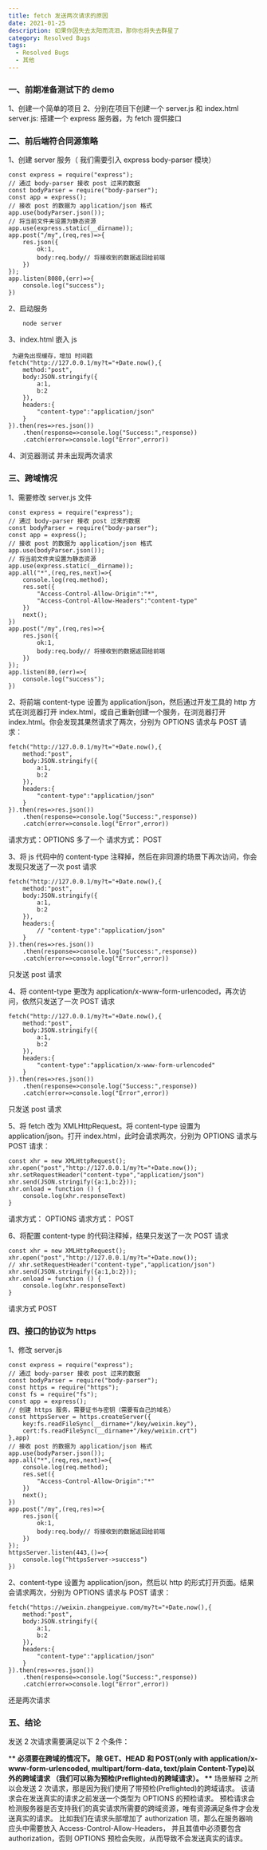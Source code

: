 ```yaml
---
title: fetch 发送两次请求的原因
date: 2021-01-25
description: 如果你因失去太阳而流泪，那你也将失去群星了
category: Resolved Bugs
tags:
  - Resolved Bugs
  - 其他
---
```


### 一、前期准备测试下的 demo

1、创建一个简单的项目
2、分别在项目下创建一个 server.js 和 index.html
server.js: 搭建一个 express 服务器，为 fetch 提供接口

### 二、前后端符合同源策略

1、创建 server 服务（ 我们需要引入 express body-parser 模块）

```
const express = require("express");
// 通过 body-parser 接收 post 过来的数据
const bodyParser = require("body-parser");
const app = express();
// 接收 post 的数据为 application/json 格式
app.use(bodyParser.json());
// 将当前文件夹设置为静态资源
app.use(express.static(__dirname));
app.post("/my",(req,res)=>{
    res.json({
        ok:1,
        body:req.body// 将接收到的数据返回给前端
    })
});
app.listen(8080,(err)=>{
    console.log("success");
})

```

2、启动服务

```
    node server
```

3、index.html 嵌入 js

```
 为避免出现缓存，增加 时间戳
fetch("http://127.0.0.1/my?t="+Date.now(),{
    method:"post",
    body:JSON.stringify({
        a:1,
        b:2
    }),
    headers:{
        "content-type":"application/json"
    }
}).then(res=>res.json())
    .then(response=>console.log("Success:",response))
    .catch(error=>console.log("Error",error))
```

4、浏览器测试
并未出现两次请求

### 三、跨域情况

1、需要修改 server.js 文件

```
const express = require("express");
// 通过 body-parser 接收 post 过来的数据
const bodyParser = require("body-parser");
const app = express();
// 接收 post 的数据为 application/json 格式
app.use(bodyParser.json());
// 将当前文件夹设置为静态资源
app.use(express.static(__dirname));
app.all("*",(req,res,next)=>{
    console.log(req.method);
    res.set({
        "Access-Control-Allow-Origin":"*",
        "Access-Control-Allow-Headers":"content-type"
    })
    next();
})
app.post("/my",(req,res)=>{
    res.json({
        ok:1,
        body:req.body// 将接收到的数据返回给前端
    })
});
app.listen(80,(err)=>{
    console.log("success");
})
```

2、将前端 content-type 设置为 application/json，然后通过开发工具的 http 方式在浏览器打开 index.html，或自己重新创建一个服务，在浏览器打开 index.html。你会发现其果然请求了两次，分别为 OPTIONS 请求与 POST 请求：

```
fetch("http://127.0.0.1/my?t="+Date.now(),{
    method:"post",
    body:JSON.stringify({
        a:1,
        b:2
    }),
    headers:{
        "content-type":"application/json"
    }
}).then(res=>res.json())
    .then(response=>console.log("Success:",response))
    .catch(error=>console.log("Error",error))
```

请求方式：OPTIONS 多了一个
请求方式： POST

3、将 js 代码中的 content-type 注释掉，然后在非同源的场景下再次访问，你会发现只发送了一次 post 请求

```
fetch("http://127.0.0.1/my?t="+Date.now(),{
    method:"post",
    body:JSON.stringify({
        a:1,
        b:2
    }),
    headers:{
        // "content-type":"application/json"
    }
}).then(res=>res.json())
    .then(response=>console.log("Success:",response))
    .catch(error=>console.log("Error",error))
```

只发送 post 请求

4、将 content-type 更改为 application/x-www-form-urlencoded，再次访问，依然只发送了一次 POST 请求

```
fetch("http://127.0.0.1/my?t="+Date.now(),{
    method:"post",
    body:JSON.stringify({
        a:1,
        b:2
    }),
    headers:{
        "content-type":"application/x-www-form-urlencoded"
    }
}).then(res=>res.json())
    .then(response=>console.log("Success:",response))
    .catch(error=>console.log("Error",error))
```

只发送 post 请求

5、将 fetch 改为 XMLHttpRequest。将 content-type 设置为 application/json。打开 index.html，此时会请求两次，分别为 OPTIONS 请求与 POST 请求：

```
const xhr = new XMLHttpRequest();
xhr.open("post","http://127.0.0.1/my?t="+Date.now());
xhr.setRequestHeader("content-type","application/json")
xhr.send(JSON.stringify({a:1,b:2}));
xhr.onload = function () {
    console.log(xhr.responseText)
}
```

请求方式： OPTIONS
请求方式： POST

6、将配置 content-type 的代码注释掉，结果只发送了一次 POST 请求

```
const xhr = new XMLHttpRequest();
xhr.open("post","http://127.0.0.1/my?t="+Date.now());
// xhr.setRequestHeader("content-type","application/json")
xhr.send(JSON.stringify({a:1,b:2}));
xhr.onload = function () {
    console.log(xhr.responseText)
}
```

请求方式 POST

### 四、接口的协议为 https

1、修改 server.js

```
const express = require("express");
// 通过 body-parser 接收 post 过来的数据
const bodyParser = require("body-parser");
const https = require("https");
const fs = require("fs");
const app = express();
// 创建 https 服务，需要证书与密钥（需要有自己的域名）
const httpsServer = https.createServer({
    key:fs.readFileSync(__dirname+"/key/weixin.key"),
    cert:fs.readFileSync(__dirname+"/key/weixin.crt")
},app)
// 接收 post 的数据为 application/json 格式
app.use(bodyParser.json());
app.all("*",(req,res,next)=>{
    console.log(req.method);
    res.set({
        "Access-Control-Allow-Origin":"*"
    })
    next();
})
app.post("/my",(req,res)=>{
    res.json({
        ok:1,
        body:req.body// 将接收到的数据返回给前端
    })
});
httpsServer.listen(443,()=>{
    console.log("httpsServer->success")
})
```

2、content-type 设置为 application/json，然后以 http 的形式打开页面。结果会请求两次，分别为 OPTIONS 请求与 POST 请求：

```
fetch("https://weixin.zhangpeiyue.com/my?t="+Date.now(),{
    method:"post",
    body:JSON.stringify({
        a:1,
        b:2
    }),
    headers:{
        "content-type":"application/json"
    }
}).then(res=>res.json())
    .then(response=>console.log("Success:",response))
    .catch(error=>console.log("Error",error))
```

还是两次请求

### 五、结论

发送 2 次请求需要满足以下 2 个条件：

\***\* 必须要在跨域的情况下。
除 GET、HEAD 和 POST(only with application/x-www-form-urlencoded, multipart/form-data, text/plain Content-Type)以外的跨域请求
（我们可以称为预检(Preflighted)的跨域请求）。
\*\*** 场景解释
之所以会发送 2 次请求，那是因为我们使用了带预检(Preflighted)的跨域请求。
该请求会在发送真实的请求之前发送一个类型为 OPTIONS 的预检请求。
预检请求会检测服务器是否支持我们的真实请求所需要的跨域资源，唯有资源满足条件才会发送真实的请求。
比如我们在请求头部增加了 authorization 项，那么在服务器响应头中需要放入 Access-Control-Allow-Headers，
并且其值中必须要包含 authorization，否则 OPTIONS 预检会失败，从而导致不会发送真实的请求。
